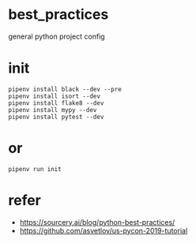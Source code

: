 # best_practices
general python project config


# init

```
pipenv install black --dev --pre
pipenv install isort --dev
pipenv install flake8 --dev
pipenv install mypy --dev
pipenv install pytest --dev
```

# or
`pipenv run init`


# refer
- https://sourcery.ai/blog/python-best-practices/
- https://github.com/asvetlov/us-pycon-2019-tutorial

